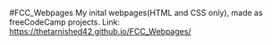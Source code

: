 #FCC_Webpages
	My inital webpages(HTML and CSS only), made as freeCodeCamp projects. Link: https://thetarnished42.github.io/FCC_Webpages/
	
